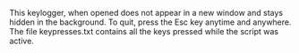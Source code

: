 This keylogger, when opened does not appear in a new window and stays hidden in the background.
To quit, press the Esc key anytime and anywhere.
The file keypresses.txt contains all the keys pressed while the script was active.
